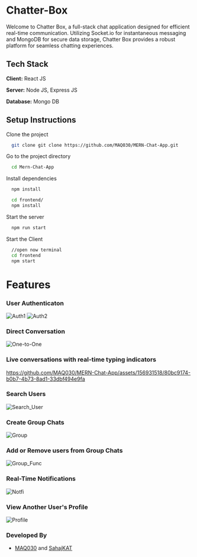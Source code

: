 # Chatter-Box

Welcome to Chatter Box, a full-stack chat application designed for efficient real-time communication. Utilizing Socket.io for instantaneous messaging and MongoDB for secure data storage, Chatter Box provides a robust platform for seamless chatting experiences.
## Tech Stack

**Client:** React JS

**Server:** Node JS, Express JS

**Database:** Mongo DB
  
## Setup Instructions

Clone the project

```bash
  git clone git clone https://github.com/MAQ030/MERN-Chat-App.git
```

Go to the project directory

```bash
  cd Mern-Chat-App
```

Install dependencies

```bash
  npm install
```

```bash
  cd frontend/
  npm install
```

Start the server

```bash
  npm run start
```
Start the Client

```bash
  //open now terminal
  cd frontend
  npm start
```
# Features

### User Authenticaton
![Auth1](https://github.com/MAQ030/MERN-Chat-App/assets/156931518/c1deb20a-427a-4289-a11d-4f5a2c1194c3)
![Auth2](https://github.com/MAQ030/MERN-Chat-App/assets/156931518/a07ea9e9-caea-42eb-9f67-0465c8694e0a)

### Direct Conversation
![One-to-One](https://github.com/MAQ030/MERN-Chat-App/assets/156931518/49b7ad17-4627-4ac2-86ca-855c39d1fb0b)

### Live conversations with real-time typing indicators
https://github.com/MAQ030/MERN-Chat-App/assets/156931518/80bc9174-b0b7-4b73-8ad1-33dbf494e9fa

### Search Users
![Search_User](https://github.com/MAQ030/MERN-Chat-App/assets/156931518/694ac0e4-6d30-4ac6-9fef-e76067988a4e)

### Create Group Chats
![Group](https://github.com/MAQ030/MERN-Chat-App/assets/156931518/053a3e4a-271a-461d-878a-b43100f18bc1)

### Add or Remove users from Group Chats
![Group_Func](https://github.com/MAQ030/MERN-Chat-App/assets/156931518/540a0e43-f203-4f57-94c5-3bd4a74fe20f)

### Real-Time Notifications 
![Notfi](https://github.com/MAQ030/MERN-Chat-App/assets/156931518/e4f4f0ff-af0d-4eef-a8e9-39906445554e)

### View Another User's Profile
![Profile](https://github.com/MAQ030/MERN-Chat-App/assets/156931518/3cd8aa9f-ed1a-4cee-be06-d77096974577)

### Developed By

- [MAQ030](https://github.com/MAQ030) and [SahajKAT](https://github.com/SahajKAT)
